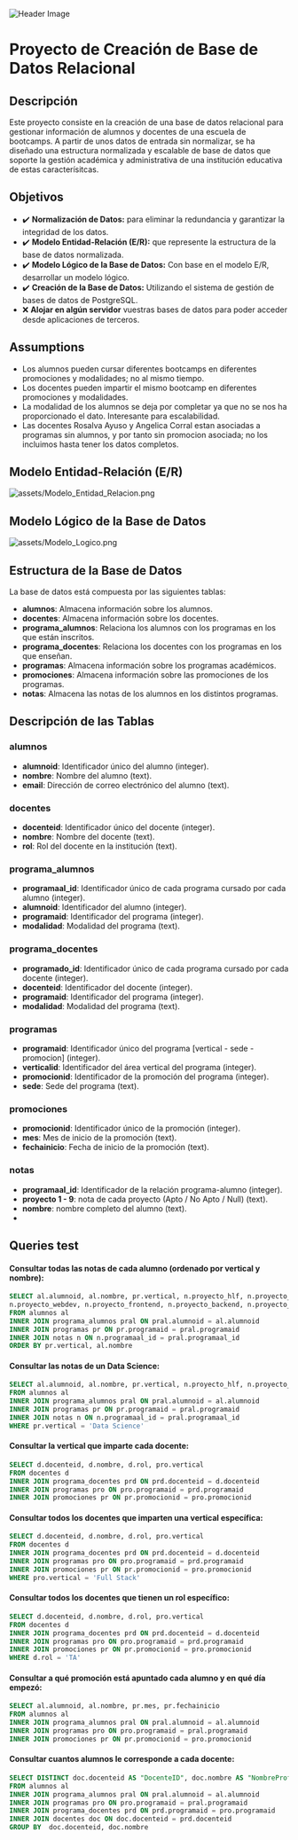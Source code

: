 ![Header Image](assets/header.jpg)
# Proyecto de Creación de Base de Datos Relacional

## Descripción

Este proyecto consiste en la creación de una base de datos relacional para gestionar información de alumnos y docentes de una escuela de bootcamps. A partir de unos datos de entrada sin normalizar, se ha diseñado una estructura normalizada y escalable de base de datos que soporte la gestión académica y administrativa de una institución educativa de estas caracterísitcas.

## Objetivos

- ✔️ **Normalización de Datos:** para eliminar la redundancia y garantizar la integridad de los datos.
- ✔️ **Modelo Entidad-Relación (E/R):** que represente la estructura de la base de datos normalizada.
- ✔️ **Modelo Lógico de la Base de Datos:** Con base en el modelo E/R, desarrollar un modelo lógico.
- ✔️ **Creación de la Base de Datos:** Utilizando el sistema de gestión de bases de datos de PostgreSQL.
- ❌ **Alojar en algún servidor** vuestras bases de datos para poder acceder desde aplicaciones de terceros.

## Assumptions

- Los alumnos pueden cursar diferentes bootcamps en diferentes promociones y modalidades; no al mismo tiempo.
- Los docentes pueden impartir el mismo bootcamp en diferentes promociones y modalidades.
- La modalidad de los alumnos se deja por completar ya que no se nos ha proporcionado el dato. Interesante para escalabilidad.
- Las docentes Rosalva Ayuso y Angelica Corral estan asociadas a programas sin alumnos, y por tanto sin promocion asociada; no los incluimos hasta tener los datos completos.

## Modelo Entidad-Relación (E/R)

![assets/Modelo_Entidad_Relacion.png](assets/Modelo_Entidad_Relacion.png)

## Modelo Lógico de la Base de Datos

![assets/Modelo_Logico.png](assets/Modelo_Logico.png)

## Estructura de la Base de Datos

La base de datos está compuesta por las siguientes tablas:

- **alumnos**: Almacena información sobre los alumnos.
- **docentes**: Almacena información sobre los docentes.
- **programa_alumnos**: Relaciona los alumnos con los programas en los que están inscritos.
- **programa_docentes**: Relaciona los docentes con los programas en los que enseñan.
- **programas**: Almacena información sobre los programas académicos.
- **promociones**: Almacena información sobre las promociones de los programas.
- **notas**: Almacena las notas de los alumnos en los distintos programas.

## Descripción de las Tablas

### alumnos

- **alumnoid**: Identificador único del alumno (integer).
- **nombre**: Nombre del alumno (text).
- **email**: Dirección de correo electrónico del alumno (text).

### docentes

- **docenteid**: Identificador único del docente (integer).
- **nombre**: Nombre del docente (text).
- **rol**: Rol del docente en la institución (text).

### programa_alumnos

- **programaal_id**: Identificador único de cada programa cursado por cada alumno (integer).
- **alumnoid**: Identificador del alumno (integer).
- **programaid**: Identificador del programa (integer).
- **modalidad**: Modalidad del programa (text).

### programa_docentes

- **programado_id**: Identificador único de cada programa cursado por cada docente (integer).
- **docenteid**: Identificador del docente (integer).
- **programaid**: Identificador del programa (integer).
- **modalidad**: Modalidad del programa (text).

### programas

- **programaid**: Identificador único del programa [vertical - sede - promocion] (integer).
- **verticalid**: Identificador del área vertical del programa (integer).
- **promocionid**: Identificador de la promoción del programa (integer).
- **sede**: Sede del programa (text).

### promociones

- **promocionid**: Identificador único de la promoción (integer).
- **mes**: Mes de inicio de la promoción (text).
- **fechainicio**: Fecha de inicio de la promoción (text).

### notas

- **programaal_id**: Identificador de la relación programa-alumno (integer).
- **proyecto 1 - 9**: nota de cada proyecto (Apto / No Apto / Null) (text).
- **nombre**: nombre completo del alumno (text).
- 

## Queries test
#### Consultar todas las notas de cada alumno (ordenado por vertical y nombre):
```sql
SELECT al.alumnoid, al.nombre, pr.vertical, n.proyecto_hlf, n.proyecto_eda, n.proyecto_bbdd, n.proyecto_deployment,
n.proyecto_webdev, n.proyecto_frontend, n.proyecto_backend, n.proyecto_react, n.proyecto_fullstack
FROM alumnos al
INNER JOIN programa_alumnos pral ON pral.alumnoid = al.alumnoid
INNER JOIN programas pr ON pr.programaid = pral.programaid
INNER JOIN notas n ON n.programaal_id = pral.programaal_id
ORDER BY pr.vertical, al.nombre
```

#### Consultar las notas de un Data Science:
```sql
SELECT al.alumnoid, al.nombre, pr.vertical, n.proyecto_hlf, n.proyecto_eda, n.proyecto_bbdd, n.proyecto_deployment
FROM alumnos al
INNER JOIN programa_alumnos pral ON pral.alumnoid = al.alumnoid
INNER JOIN programas pr ON pr.programaid = pral.programaid
INNER JOIN notas n ON n.programaal_id = pral.programaal_id
WHERE pr.vertical = 'Data Science'
```

#### Consultar la vertical que imparte cada docente:
```sql
SELECT d.docenteid, d.nombre, d.rol, pro.vertical
FROM docentes d
INNER JOIN programa_docentes prd ON prd.docenteid = d.docenteid
INNER JOIN programas pro ON pro.programaid = prd.programaid
INNER JOIN promociones pr ON pr.promocionid = pro.promocionid
```

#### Consultar todos los docentes que imparten una vertical específica:
```sql
SELECT d.docenteid, d.nombre, d.rol, pro.vertical
FROM docentes d
INNER JOIN programa_docentes prd ON prd.docenteid = d.docenteid
INNER JOIN programas pro ON pro.programaid = prd.programaid
INNER JOIN promociones pr ON pr.promocionid = pro.promocionid
WHERE pro.vertical = 'Full Stack'
```

#### Consultar todos los docentes que tienen un rol específico:
```sql
SELECT d.docenteid, d.nombre, d.rol, pro.vertical
FROM docentes d
INNER JOIN programa_docentes prd ON prd.docenteid = d.docenteid
INNER JOIN programas pro ON pro.programaid = prd.programaid
INNER JOIN promociones pr ON pr.promocionid = pro.promocionid
WHERE d.rol = 'TA'
```

#### Consultar a qué promoción está apuntado cada alumno y en qué día empezó:
```sql
SELECT al.alumnoid, al.nombre, pr.mes, pr.fechainicio
FROM alumnos al
INNER JOIN programa_alumnos pral ON pral.alumnoid = al.alumnoid
INNER JOIN programas pro ON pro.programaid = pral.programaid
INNER JOIN promociones pr ON pr.promocionid = pro.promocionid
```

#### Consultar cuantos alumnos le corresponde a cada docente:
```sql
SELECT DISTINCT doc.docenteid AS "DocenteID", doc.nombre AS "NombreProfesor", count(al.alumnoid) AS "AlumnosPorDocente"
FROM alumnos al
INNER JOIN programa_alumnos pral ON pral.alumnoid = al.alumnoid
INNER JOIN programas pro ON pro.programaid = pral.programaid
INNER JOIN programa_docentes prd ON prd.programaid = pro.programaid
INNER JOIN docentes doc ON doc.docenteid = prd.docenteid
GROUP BY  doc.docenteid, doc.nombre
```
